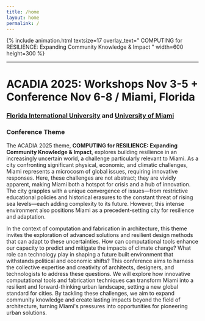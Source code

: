 ```yaml
---
title: /home
layout: home
permalink: /
---
```

 
{% include animation.html textsize=17 overlay_text="  COMPUTING for RESILIENCE: Expanding Community Knowledge & Impact  " width=600 height=300 %}

---

# ACADIA 2025:  Workshops Nov 3-5 + Conference Nov 6-8 / Miami, Florida

### [Florida International University](/fiu) and [University of Miami](/um)  

### Conference Theme

The ACADIA 2025 theme, **COMPUTING for RESILIENCE: Expanding Community Knowledge & Impact**, explores building resilience in an increasingly uncertain world, a challenge particularly relevant to Miami. As a city confronting significant physical, economic, and climatic challenges, Miami represents a microcosm of global issues, requiring innovative responses. Here, these challenges are not abstract; they are vividly apparent, making Miami both a hotspot for crisis and a hub of innovation. The city grapples with a unique convergence of issues—from restrictive educational policies and historical erasures to the constant threat of rising sea levels—each adding complexity to its future. However, this intense environment also positions Miami as a precedent-setting city for resilience and adaptation.

In the context of computation and fabrication in architecture, this theme invites the exploration of advanced solutions and resilient design methods that can adapt to these uncertainties. How can computational tools enhance our capacity to predict and mitigate the impacts of climate change? What role can technology play in shaping a future built environment that withstands political and economic shifts? This conference aims to harness the collective expertise and creativity of architects, designers, and technologists to address these questions. We will explore how innovative computational tools and fabrication techniques can transform Miami into a resilient and forward-thinking urban landscape, setting a new global standard for cities. By tackling these challenges, we aim to expand community knowledge and create lasting impacts beyond the field of architecture, turning Miami's pressures into opportunities for pioneering urban solutions.


